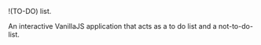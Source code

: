 
!(TO-DO) list.

An interactive VanillaJS application that acts as a to do list and a not-to-do-list.


